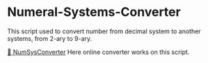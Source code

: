 # Numeral-Systems-Converter
This script used to convert number from decimal system to another systems, from 2-ary to 9-ary.

[:paperclip: NumSysConverter](http://calc.therxmv.cf/) Here online converter works on this script.
